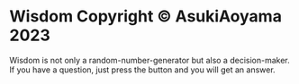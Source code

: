 # Wisdom  Copyright © AsukiAoyama 2023
Wisdom is not only a random-number-generator but also a decision-maker. If you have a question, just press the button and you will get an answer.
